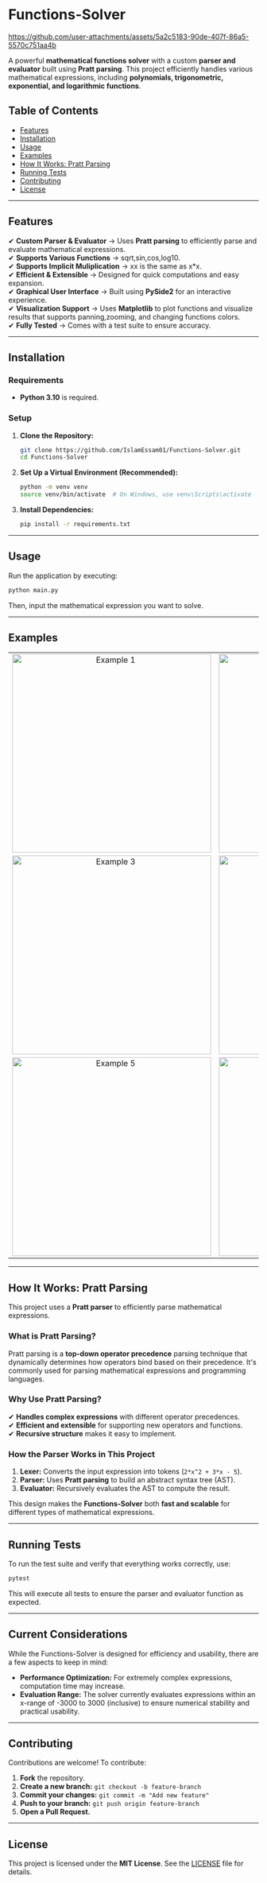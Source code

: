# Functions-Solver

https://github.com/user-attachments/assets/5a2c5183-90de-407f-86a5-5570c751aa4b

A powerful **mathematical functions solver** with a custom **parser and evaluator** built using **Pratt parsing**. This project efficiently handles various mathematical expressions, including **polynomials, trigonometric, exponential, and logarithmic functions**.

## Table of Contents
- [Features](#features)
- [Installation](#installation)
- [Usage](#usage)
- [Examples](#examples)
- [How It Works: Pratt Parsing](#how-it-works-pratt-parsing)
- [Running Tests](#running-tests)
- [Contributing](#contributing)
- [License](#license)

---

## **Features**

✔ **Custom Parser & Evaluator** → Uses **Pratt parsing** to efficiently parse and evaluate mathematical expressions.  
✔ **Supports Various Functions** → sqrt,sin,cos,log10.  
✔ **Supports Implicit Muliplication** → xx is the same as x*x.  
✔ **Efficient & Extensible** → Designed for quick computations and easy expansion.  
✔ **Graphical User Interface** → Built using **PySide2** for an interactive experience.  
✔ **Visualization Support** → Uses **Matplotlib** to plot functions and visualize results that supports panning,zooming, and changing functions colors.  
✔ **Fully Tested** → Comes with a test suite to ensure accuracy.  

---

## **Installation**

### **Requirements**
- **Python 3.10** is required.

### **Setup**

1. **Clone the Repository:**
   ```bash
   git clone https://github.com/IslamEssam01/Functions-Solver.git
   cd Functions-Solver
   ```

2. **Set Up a Virtual Environment (Recommended):**
   ```bash
   python -m venv venv  
   source venv/bin/activate  # On Windows, use venv\Scripts\activate  
   ```

3. **Install Dependencies:**
   ```bash
   pip install -r requirements.txt
   ```

---

## **Usage**

Run the application by executing:
```bash
python main.py
```
Then, input the mathematical expression you want to solve.

---

## **Examples**
<div align="center"> 
   <table> 
      <tr> 
         <td align="center"> <img src="https://github.com/user-attachments/assets/4fcd1503-2502-402a-a191-515e8d23586e" alt="Example 1" width="400"/> </td> 
         <td align="center"> <img src="https://github.com/user-attachments/assets/f2869624-1617-4ea8-85dc-01dda0201645" alt="Example 2" width="400"/> </td> 
      </tr> 
      <tr>
         <td align="center"> <img src="https://github.com/user-attachments/assets/6c427e3e-ef14-427d-be99-63ee3c5638b1" alt="Example 3" width="400"/></td>  
         <td align="center"> <img src="https://github.com/user-attachments/assets/fe32b46a-ddb5-46d4-b66f-4bf9c72c7910" alt="Example 4" width="400"/>  </td>        </tr> 
      <tr>
         <td align="center"> <img src="https://github.com/user-attachments/assets/b1151427-0b21-4eaf-9546-3071cc6fe366" alt="Example 5" width="400"/></td>  
         <td align="center"> <img src="https://github.com/user-attachments/assets/971fb5c6-543b-4f5e-a6a7-bdd3c4715160" alt="Example 6" width="400"/>  </td>        </tr> 
   </table> 
</div>

---

## **How It Works: Pratt Parsing**

This project uses a **Pratt parser** to efficiently parse mathematical expressions.

### **What is Pratt Parsing?**
Pratt parsing is a **top-down operator precedence** parsing technique that dynamically determines how operators bind based on their precedence. It's commonly used for parsing mathematical expressions and programming languages.

### **Why Use Pratt Parsing?**
✔ **Handles complex expressions** with different operator precedences.  
✔ **Efficient and extensible** for supporting new operators and functions.  
✔ **Recursive structure** makes it easy to implement.  

### **How the Parser Works in This Project**
1. **Lexer:** Converts the input expression into tokens (`2*x^2 + 3*x - 5`).  
2. **Parser:** Uses **Pratt parsing** to build an abstract syntax tree (AST).  
3. **Evaluator:** Recursively evaluates the AST to compute the result.  

This design makes the **Functions-Solver** both **fast and scalable** for different types of mathematical expressions.

---

## **Running Tests**

To run the test suite and verify that everything works correctly, use:
```bash
pytest
```
This will execute all tests to ensure the parser and evaluator function as expected.

---

## **Current Considerations**

While the Functions-Solver is designed for efficiency and usability, there are a few aspects to keep in mind:  

- **Performance Optimization:** For extremely complex expressions, computation time may increase.
- **Evaluation Range:** The solver currently evaluates expressions within an x-range of -3000 to 3000 (inclusive) to ensure numerical stability and practical usability.

---

## **Contributing**

Contributions are welcome! To contribute:
1. **Fork** the repository.
2. **Create a new branch:** `git checkout -b feature-branch`
3. **Commit your changes:** `git commit -m "Add new feature"`
4. **Push to your branch:** `git push origin feature-branch`
5. **Open a Pull Request.**

---

## **License**

This project is licensed under the **MIT License**. See the [LICENSE](LICENSE) file for details.

